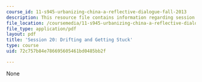 ```yaml
---
course_id: 11-s945-urbanizing-china-a-reflective-dialogue-fall-2013
description: This resource file contains information regarding session 20.
file_location: /coursemedia/11-s945-urbanizing-china-a-reflective-dialogue-fall-2013/72c757b84e786695605461bd0485bb2f_MIT11_S945F13_Session20.pdf
file_type: application/pdf
layout: pdf
title: 'Session 20: Drifting and Getting Stuck'
type: course
uid: 72c757b84e786695605461bd0485bb2f

---
```

None